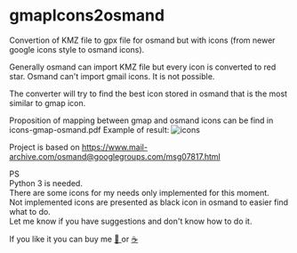 # gmapIcons2osmand

Convertion of KMZ file to gpx file for osmand but with icons (from newer google icons style to osmand icons).

Generally osmand can import KMZ file but every icon is converted to red star.
Osmand can't import gmail icons. It is not possible.

The converter will try to find the best icon stored in osmand that is the most similar to gmap icon.

Proposition of mapping between gmap and osmand icons can be find in icons-gmap-osmand.pdf
Example of result:
![icons](https://user-images.githubusercontent.com/66887280/165990415-8bcc363a-6e71-425d-b6db-90f6ed753c1f.png)

Project is based on https://www.mail-archive.com/osmand@googlegroups.com/msg07817.html

PS</br>
Python 3 is needed.</br>
There are some icons for my needs only implemented for this moment.</br>
Not implemented icons are presented as black icon in osmand to easier find what to do.</br>
Let me know if you have suggestions and don't know how to do it.</br>


If you like it you can buy me <a href="https://buy.stripe.com/5kA5nP7B27OQdFK7sv"> 🍷 </a> or <a href="https://buy.stripe.com/5kA6rTcVm8SUeJOeUW"> ☕ </a>
